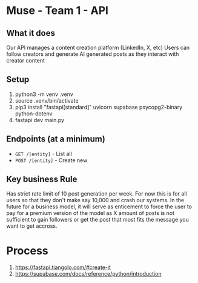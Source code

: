 # Muse - Team 1 - API

## What it does
Our API manages a content creation platform (LinkedIn, X, etc)
Users can follow creators and generate AI generated posts as they interact with creator content

## Setup

1. python3 -m venv .venv
2. source .venv/bin/activate
3. pip3 install "fastapi[standard]" uvicorn supabase psycopg2-binary python-dotenv
4. fastapi dev main.py

## Endpoints (at a minimum)

- `GET /[entity]` - List all
- `POST /[entity]` - Create new

## Key business Rule
Has strict rate limit of 10 post generation per week. For now this is for all users so that they don't make say 10,000 and crash our systems. In the future for a business model, it will serve as enticement to force the user to pay for a premium version of the model as X amount of posts is not sufficient to gain followers or get the post that most fits the message you want to get accross. 
# Process

1. https://fastapi.tiangolo.com/#create-it
2. https://supabase.com/docs/reference/python/introduction
